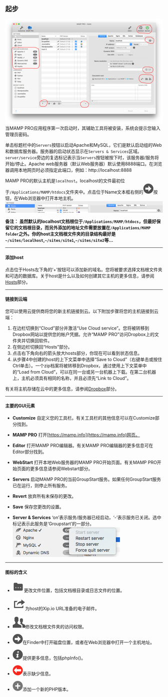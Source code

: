 ## 起步

![](media/FirstSteps_copy.png)
当MAMP PRO应用程序第一次启动时，其辅助工具将被安装，系统会提示您输入管理员密码。

单击标题栏中的`Servers`按钮以启动Apache和MySQL，它们是默认启动组的Web和数据库服务器。服务器的启动状态显示在`Servers & Services`区域。`server/service`旁边的复选标记表示当`Servers`按钮被按下时，该服务器/服务将开始/停止。Apache web服务器（默认Web服务器）默认使用8888端口。在浏览器调用本地网页时必须指定此端口，例如：http://localhost:8888 

MAMP PRO的默认主机是`localhost`。localhost的文件最初位于`/Applications/MAMP/htdocs`文件夹中。点击位于Name文本框右侧的![](media/BlackArrow.png)按钮，在Web浏览器中打开本地主机。
![](media/OpenLocalHost.png)

**备注：
虽然默认的localhost文档根位于`/Applications/MAMP/htdocs`，但最好保留它的文档根目录，而另外添加的地址文件需要放置在`/Applications/MAMP folder`之外。你的host主文档根文件夹的目录结构最好是`~/sites/localhost`,`~/sites/site1`,`~/sites/site2`等...**

-------

#### 添加host
点击位于Hosts左下角的‘+’按钮可以添加新的域名。您将被要求选择文档根文件夹和可选的数据库。关于host是什么以及如何创建其它主机的更多信息，请参阅[Hosts]()部分。

-------

#### 链接到云端
您可以使用云提供商将您的新主机链接到云。以下附加步骤将您的主机链接到云端：

1. 在边栏切换到“Cloud”部分并激活“Use Cloud service”。您将被转移到Dropbox网站以提供您的帐户凭据。允许“MAMP PRO”访问Dropbox上的文件夹并切换回软件。
2. 在侧边栏切换回“Hosts”部分。
3. 点击右下角向右的箭头放大hosts部分，你现在可以看到状态信息。
4. 从步骤4中创建的host的上下文菜单中选择“Save to Cloud”（右键单击或按住Ctrl单击）。一个zip档案将被转移到Dropbox，通过使用上下文菜单中的“Load from Cloud”，可以在同一台或另一台机器上下载。在第二台机器上，主机必须具有相同的名称，并且必须先“Link to Cloud”。

有关将主机存储在云中的更多信息，请参阅[Dropbox]()部分。

-------

#### 主要的GUI元素
* **Customize**
自定义您的工具栏。有关工具栏的其他信息可以在Customize部分找到。
  
* **MAMP PRO**
打开[https://mamp.info](https://mamp.info)网页。
  
* **Editor**
打开MAMP PRO编辑器。有关MAMP PRO编辑器的更多信息可在Editor部分找到。

* **WebStart**
打开本地Web服务器的MAMP PRO开始页面。有关MAMP PRO开始页面的更多信息请参阅Webstart部分。
    
* **Servers**
启动MAMP PRO的当前GroupStart服务。如果任何GroupStart服务已在运行，则停止所有服务。
    
* **Revert**
放弃所有未保存的更改。
    
* **Save**
保存您更改的设置。
    
* **Server & Services**
‘on’表示服务/服务器已经启动，‘-’表示服务已关闭。选中标记表示此服务是‘Groupstart’的一部分。
![](media/ServerServices.png)

-------

#### 图标的含义
* ![](media/Docs.png)更改文件位置，包括文档根目录或日志文件的位置。

* ![](media/Mail.png)为host的Xip.io URL准备的电子邮件。

* ![](media/Rights.png)修改文档根文件夹的访问权限。

* ![](media/BlackArrow.png)在Finder中打开磁盘位置，或者在Web浏览器中打开一个主机地址。

* ![](media/info.png)提供更多信息，包括phpInfo()。

* ![](media/RedArrow.png)表示缺少信息。

* ![](media/Plus.png)添加一个新的PHP版本。

